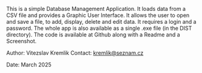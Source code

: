 This is a simple Database Management Application. 
It loads data from a CSV file and provides a Graphic User Interface. 
It allows the user to open and save a file, to add, display, delete and edit data.
It requires a login and a password.
The whole app is also available as a single .exe file (in the DIST directory).
The code is available at Github along with a Readme and a Screenshot.

Author: Vitezslav Kremlik
Contact: kremlik@seznam.cz

Date: March 2025
